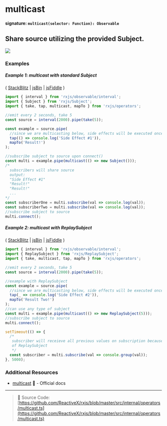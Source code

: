 # multicast

#### signature: `multicast(selector: Function): Observable`

## Share source utilizing the provided Subject.

<div class="ua-ad"><a href="https://ultimateangular.com/?ref=76683_kee7y7vk"><img src="https://ultimateangular.com/assets/img/banners/ua-leader.svg"></a></div>

### Examples

##### Example 1: multicast with standard Subject

(
[StackBlitz](https://stackblitz.com/edit/typescript-tmyiu7?file=index.ts&devtoolsheight=100)
| [jsBin](http://jsbin.com/zexuyosuvi/1/edit?js,console) |
[jsFiddle](https://jsfiddle.net/btroncone/x2z7p1gm/) )

```js
import { interval } from 'rxjs/observable/interval';
import { Subject } from 'rxjs/Subject';
import { take, tap, multicast, mapTo } from 'rxjs/operators';

//emit every 2 seconds, take 5
const source = interval(2000).pipe(take(5));

const example = source.pipe(
  //since we are multicasting below, side effects will be executed once
  tap(() => console.log('Side Effect #1')),
  mapTo('Result!')
);

//subscribe subject to source upon connect()
const multi = example.pipe(multicast(() => new Subject()));
/*
  subscribers will share source
  output:
  "Side Effect #1"
  "Result!"
  "Result!"
  ...
*/
const subscriberOne = multi.subscribe(val => console.log(val));
const subscriberTwo = multi.subscribe(val => console.log(val));
//subscribe subject to source
multi.connect();
```

##### Example 2: multicast with ReplaySubject

(
[StackBlitz](https://stackblitz.com/edit/typescript-gdhvct?file=index.ts&devtoolsheight=100)
| [jsBin](http://jsbin.com/ruhexuhike/1/edit?js,console) |
[jsFiddle](https://jsfiddle.net/btroncone/oj68u58j/) )

```js
import { interval } from 'rxjs/observable/interval';
import { ReplaySubject } from 'rxjs/ReplaySubject';
import { take, multicast, tap, mapTo } from 'rxjs/operators';

//emit every 2 seconds, take 5
const source = interval(2000).pipe(take(5));

//example with ReplaySubject
const example = source.pipe(
  //since we are multicasting below, side effects will be executed once
  tap(_ => console.log('Side Effect #2')),
  mapTo('Result Two!')
);
//can use any type of subject
const multi = example.pipe(multicast(() => new ReplaySubject(5)));
//subscribe subject to source
multi.connect();

setTimeout(() => {
  /*
   subscriber will receieve all previous values on subscription because
   of ReplaySubject
   */
  const subscriber = multi.subscribe(val => console.group(val));
}, 5000);
```

### Additional Resources

* [multicast](http://reactivex.io/rxjs/class/es6/Observable.js~Observable.html#instance-method-multicast)
  :newspaper: - Official docs

---

> :file_folder: Source Code:
> [https://github.com/ReactiveX/rxjs/blob/master/src/internal/operators/multicast.ts](https://github.com/ReactiveX/rxjs/blob/master/src/internal/operators/multicast.ts)

